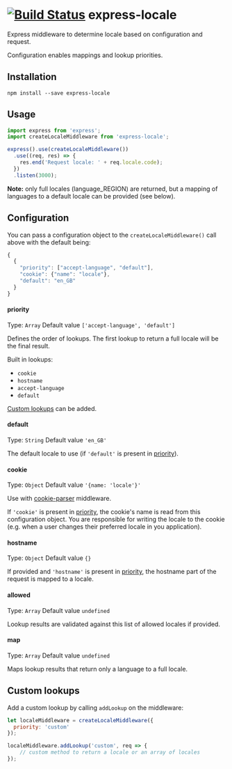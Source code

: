 [![Build Status](https://travis-ci.org/smhg/express-locale.png?branch=master)](https://travis-ci.org/smhg/express-locale)
express-locale
==============

Express middleware to determine locale based on configuration and request.

Configuration enables mappings and lookup priorities.


## Installation
`npm install --save express-locale`


## Usage
```javascript
import express from 'express';
import createLocaleMiddleware from 'express-locale';

express().use(createLocaleMiddleware())
  .use((req, res) => {
    res.end('Request locale: ' + req.locale.code);
  })
  .listen(3000);
```
**Note:** only full locales (language_REGION) are returned, but a mapping of languages to a default locale can be provided (see below).


## Configuration
You can pass a configuration object to the `createLocaleMiddleware()` call above with the default being:
```javascript
{
  {
    "priority": ["accept-language", "default"],
    "cookie": {"name": "locale"},
    "default": "en_GB"
  }
}
```

#### priority
Type: `Array` Default value `['accept-language', 'default']`

Defines the order of lookups. The first lookup to return a full locale will be the final result.

Built in lookups:
* `cookie`
* `hostname`
* `accept-language`
* `default`

[Custom lookups](#custom-lookups) can be added.

#### default
Type: `String` Default value `'en_GB'`

The default locale to use (if `'default'` is present in [priority](#priority)).

#### cookie
Type: `Object` Default value `'{name: 'locale'}'`

Use with [cookie-parser](https://github.com/expressjs/cookie-parser) middleware.

If `'cookie'` is present in [priority](#priority), the cookie's name is read from this configuration object.
You are responsible for writing the locale to the cookie (e.g. when a user changes their preferred locale in you application).

#### hostname
Type: `Object` Default value `{}`

If provided and `'hostname'` is present in [priority](#priority), the hostname part of the request is mapped to a locale.

#### allowed
Type: `Array` Default value `undefined`

Lookup results are validated against this list of allowed locales if provided.

#### map
Type: `Array` Default value `undefined`

Maps lookup results that return only a language to a full locale.

## Custom lookups
Add a custom lookup by calling `addLookup` on the middleware:
```javascript
let localeMiddleware = createLocaleMiddleware({
  priority: 'custom'
});

localeMiddleware.addLookup('custom', req => {
	// custom method to return a locale or an array of locales
});
```
